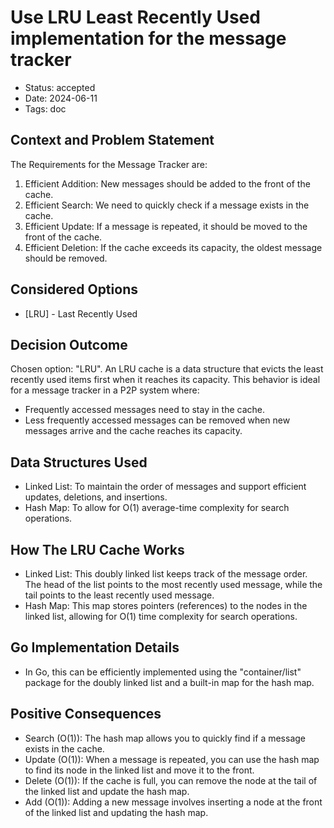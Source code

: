 # Use LRU Least Recently Used implementation for the message tracker 

- Status: accepted
- Date: 2024-06-11
- Tags: doc

## Context and Problem Statement

The Requirements for the Message Tracker are:
1. Efficient Addition: New messages should be added to the front of the cache.
2. Efficient Search: We need to quickly check if a message exists in the cache.
3. Efficient Update: If a message is repeated, it should be moved to the front of the cache. 
4. Efficient Deletion: If the cache exceeds its capacity, the oldest message should be removed.

## Considered Options

- [LRU] - Last Recently Used

## Decision Outcome

Chosen option: "LRU". An LRU cache is a data structure that evicts the least recently used items first when it reaches 
its capacity. This behavior is ideal for a message tracker in a P2P system where:

  - Frequently accessed messages need to stay in the cache.
  - Less frequently accessed messages can be removed when new messages arrive and the cache reaches its capacity.

## Data Structures Used

  - Linked List: To maintain the order of messages and support efficient updates, deletions, and insertions.
  - Hash Map: To allow for O(1) average-time complexity for search operations.

## How The LRU Cache Works

  - Linked List: This doubly linked list keeps track of the message order. The head of the list points to the most 
recently used message, while the tail points to the least recently used message.
  - Hash Map: This map stores pointers (references) to the nodes in the linked list, allowing for O(1) time complexity 
for search operations.

## Go Implementation Details

  - In Go, this can be efficiently implemented using the "container/list" package for the doubly linked list and a 
built-in map for the hash map.

## Positive Consequences

  - Search (O(1)): The hash map allows you to quickly find if a message exists in the cache.
  - Update (O(1)): When a message is repeated, you can use the hash map to find its node in the linked list and move it 
to the front.
  - Delete (O(1)): If the cache is full, you can remove the node at the tail of the linked list and update the hash map.
  - Add    (O(1)): Adding a new message involves inserting a node at the front of the linked list and updating the hash map.

